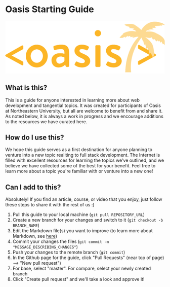 # Oasis Starting Guide
![Oasis Logo](./oasis_logo.png)

## What is this?
This is a guide for anyone interested in learning more about web development and tangential topics. It was created for participants of Oasis at Northeastern University, but all are welcome to benefit from and share it. As noted below, it is always a work in progress and we encourage additions to the resources we have curated here.

## How do I use this?
We hope this guide serves as a first destination for anyone planning to venture into a new topic realiting to full stack development. The Internet is filled with excellent resources for learning the topics we've outlined, and we believe we have collected some of the best for your benefit. Feel free to learn more about a topic you're familiar with or venture into a new one!

## Can I add to this?
Absolutely! If you find an article, course, or video that you enjoy, just follow these steps to share it with the rest of us :)

1. Pull this guide to your local machine (`git pull REPOSITORY_URL`)
2. Create a new branch for your changes and switch to it (`git checkout -b BRANCH_NAME`)
2. Edit the Markdown file(s) you want to improve (to learn more about Markdown, see [here](https://guides.github.com/features/mastering-markdown/))
3. Commit your changes the files (`git commit -m "MESSAGE_DESCRIBING_CHANGES"`)
4. Push your changes to the remote branch (`git commit`)
5. In the Github page for the guide, click "Pull Requests" (near top of page) --> "New pull request")
6. For base, select "master". For compare, select your newly created branch
7. Click "Create pull request" and we'll take a look and approve it!